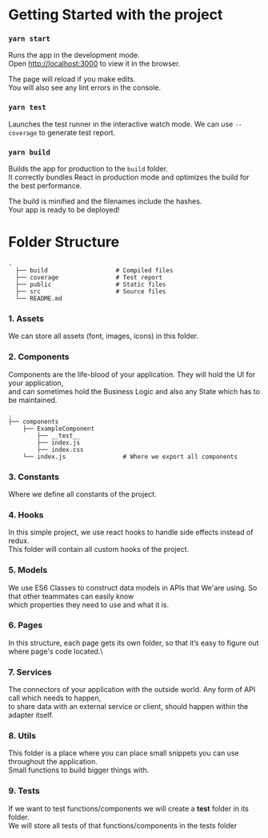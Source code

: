 # Getting Started with the project

### `yarn start`

Runs the app in the development mode.\
Open [http://localhost:3000](http://localhost:3000) to view it in the browser.

The page will reload if you make edits.\
You will also see any lint errors in the console.

### `yarn test`

Launches the test runner in the interactive watch mode. We can use `--coverage` to generate test report.

### `yarn build`

Builds the app for production to the `build` folder.\
It correctly bundles React in production mode and optimizes the build for the best performance.

The build is minified and the filenames include the hashes.\
Your app is ready to be deployed!

Folder Structure
============================

    .
      ├── build                   # Compiled files
      ├── coverage                # Test report
      ├── public                  # Static files
      ├── src                     # Source files      
      └── README.md

### 1. Assets

We can store all assets (font, images, icons) in this folder.

### 2. Components

Components are the life-blood of your application. They will hold the UI for your application, \
and can sometimes hold the Business Logic and also any State which has to be maintained.

    .        
    ├── components
        ├── ExampleComponent              
            ├── __test__
            ├── index.js
            ├── index.css                
        └── index.js                # Where we export all components   

### 3. Constants

Where we define all constants of the project.

### 4. Hooks

In this simple project, we use react hooks to handle side effects instead of redux. \
This folder will contain all custom hooks of the project.

### 5. Models

We use ES6 Classes to construct data models in APIs that We'are using. So that other teammates can easily know \
which properties they need to use and what it is.

### 6. Pages

In this structure, each page gets its own folder, so that it’s easy to figure out where page's code located.\

### 7. Services

The connectors of your application with the outside world. Any form of API call which needs to happen, \
to share data with an external service or client, should happen within the adapter itself.

### 8. Utils

This folder is a place where you can place small snippets you can use throughout the application. \
Small functions to build bigger things with.

### 9. Tests

If we want to test functions/components we will create a __test__ folder in its folder. \
We will store all tests of that functions/components in the tests folder
